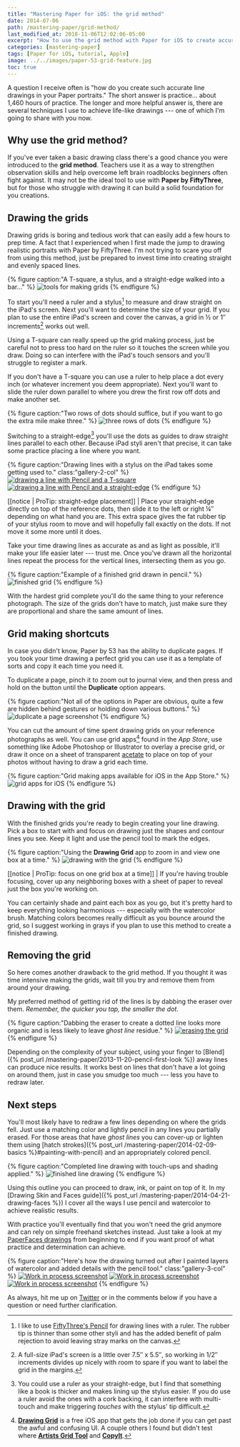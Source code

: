 ```yaml
---
title: "Mastering Paper for iOS: the grid method"
date: 2014-07-06
path: /mastering-paper/grid-method/
last_modified_at: 2018-11-06T12:02:06-05:00
excerpt: "How to use the grid method with Paper for iOS to create accurate line drawings and improve your work."
categories: [mastering-paper]
tags: [Paper for iOS, tutorial, Apple]
image: ../../images/paper-53-grid-feature.jpg
toc: true
---
```


A question I receive often is "how do you create such accurate line drawings in your Paper portraits." The short answer is practice... about 1,460 hours of practice. The longer and more helpful answer is, there are several techniques I use to achieve life-like drawings --- one of which I'm going to share with you now.

## Why use the grid method?

If you've ever taken a basic drawing class there's a good chance you were introduced to the **grid method**. Teachers use it as a way to strengthen observation skills and help overcome left brain roadblocks beginners often fight against. It may not be the ideal tool to use with **Paper by FiftyThree**, but for those who struggle with drawing it can build a solid foundation for you creations.

## Drawing the grids

Drawing grids is boring and tedious work that can easily add a few hours to prep time. A fact that I experienced when I first made the jump to drawing realistic portraits with Paper by FiftyThree. I'm not trying to scare you off from using this method, just be prepared to invest time into creating straight and evenly spaced lines. 

{% figure caption:"A T-square, a stylus, and a straight-edge walked into a bar..." %}
![tools for making grids](../../images/paper-53-grid-tools.jpg)
{% endfigure %}

To start you'll need a ruler and a stylus[^pencil] to measure and draw straight on the iPad's screen. Next you'll want to determine the size of your grid. If you plan to use the entire iPad's screen and cover the canvas, a grid in ½ or 1″ increments[^increments] works out well.

[^pencil]: I like to use [FiftyThree's Pencil](http://www.amazon.com/gp/product/B00JP12300/ref=as_li_tl?ie=UTF8&camp=1789&creative=390957&creativeASIN=B00JP12300&linkCode=as2&tag=mademist-20&linkId=UNODSZKNUHXZJBE4) for drawing lines with a ruler. The rubber tip is thinner than some other styli and has the added benefit of palm rejection to avoid leaving stray marks on the canvas.

[^straightedge]: You could use a ruler as your straight-edge, but I find that something like a book is thicker and makes lining up the stylus easier. If you do use a ruler avoid the ones with a cork backing, it can interfere with multi-touch and make triggering *touches* with the stylus' tip difficult.

[^increments]: A full-size iPad's screen is a little over 7.5″ x 5.5″, so working in 1/2″ increments divides up nicely with room to spare if you want to label the grid in the margins.

Using a T-square can really speed up the grid making process, just be careful not to press too hard on the ruler so it touches the screen while you draw. Doing so can interfere with the iPad's touch sensors and you'll struggle to register a mark.

If you don't have a T-square you can use a ruler to help place a dot every inch (or whatever increment you deem appropriate). Next you'll want to slide the ruler down parallel to where you drew the first row off dots and make another set.

{% figure caption:"Two rows of dots should suffice, but if you want to go the extra mile make three." %}
![three rows of dots](../../images/paper-53-grid-dots.jpg)
{% endfigure %}

Switching to a straight-edge[^straightedge] you'll use the dots as guides to draw straight lines parallel to each other. Because iPad styli aren't that precise, it can take some practice placing a line where you want.

{% figure caption:"Drawing lines with a stylus on the iPad takes some getting used to." class:"gallery-2-col" %}
[![drawing a line with Pencil and a T-square](../../images/paper-53-grid-t-square-600.jpg)](../../images/paper-53-grid-t-square-lg.jpg)
[![drawing a line with Pencil and a straight-edge](../../images/paper-53-grid-book-edge-600.jpg)](../../images/paper-53-grid-book-edge-lg.jpg)
{% endfigure %}

[[notice | ProTip: straight-edge placement]]
| Place your straight-edge directly on top of the reference dots, then slide it to the left or right ¼″ depending on what hand you are. This extra space gives the fat rubber tip of your stylus room to move and will hopefully fall exactly on the dots. If not move it some more until it does.

Take your time drawing lines as accurate as and as light as possible, it'll make your life easier later --- trust me. Once you've drawn all the horizontal lines repeat the process for the vertical lines, intersecting them as you go.

{% figure caption:"Example of a finished grid drawn in pencil." %}
![finished grid](../../images/paper-53-grid-finished.jpg)
{% endfigure %}

With the hardest grid complete you'll do the same thing to your reference photograph. The size of the grids don't have to match, just make sure they are proportional and share the same amount of lines.

## Grid making shortcuts

In case you didn't know, Paper by 53 has the ability to duplicate pages. If you took your time drawing a perfect grid you can use it as a template of sorts and copy it each time you need it.

To duplicate a page, pinch it to zoom out to journal view, and then press and hold on the <i class="fa fa-plus-circle"></i> button until the **Duplicate** option appears.

{% figure caption:"Not all of the options in Paper are obvious, quite a few are hidden behind gestures or holding down various buttons." %}
![duplicate a page screenshot](../../images/paper-53-grid-duplicate-page.jpg)
{% endfigure %}

You can cut the amount of time spent drawing grids on your reference photographs as well. You can use grid apps[^apps] found in the *App Store*, use something like Adobe Photoshop or Illustrator to overlay a precise grid, or draw it once on a sheet of transparent [acetate](http://www.amazon.com/gp/product/B002544NHA/ref=as_li_tl?ie=UTF8&camp=1789&creative=390957&creativeASIN=B002544NHA&linkCode=as2&tag=mademist-20&linkId=Y2BDW34WIVVBAZGF) to place on top of your photos without having to draw a grid each time.

[^apps]: [**Drawing Grid**](https://itunes.apple.com/us/app/drawing-grid/id500885379?mt=8) is a free iOS app that gets the job done if you can get past the awful and confusing UI. A couple others I found but didn't test where [**Artists Grid Tool**](https://itunes.apple.com/us/app/artists-grid-tool/id402430398?mt=8) and [**CopyIt**](https://itunes.apple.com/us/app/copyit-grid-drawing-method/id377185812?mt=8).

{% figure caption:"Grid making apps available for iOS in the App Store." %}
![grid apps for iOS](../../images/paper-53-grid-apps.jpg)
{% endfigure %}

## Drawing with the grid

With the finished grids you're ready to begin creating your line drawing. Pick a box to start with and focus on drawing just the shapes and contour lines you see. Keep it light and use the pencil tool to mark the edges.

{% figure caption:"Using the **Drawing Grid** app to zoom in and view one box at a time." %}
![drawing with the grid](../../images/paper-53-grid-method-drawing.jpg)
{% endfigure %}

[[notice | ProTip: focus on one grid box at a time]]
| If you're having trouble focusing, cover up any neighboring boxes with a sheet of paper to reveal just the box you're working on.

You can certainly shade and paint each box as you go, but it's pretty hard to keep everything looking harmonious --- especially with the watercolor brush. Matching colors becomes really difficult as you bounce around the grid, so I suggest working in grays if you plan to use this method to create a finished drawing.

## Removing the grid

So here comes another drawback to the grid method. If you thought it was time intensive making the grids, wait till you try and remove them from around your drawing.

My preferred method of getting rid of the lines is by dabbing the eraser over them. *Remember, the quicker you tap, the smaller the dot.*

{% figure caption:"Dabbing the eraser to create a dotted line looks more organic and is less likely to leave *ghost line* residue." %}
[![erasing the grid](../../images/paper-53-grid-removing-lines-900.jpg)](../../images/paper-53-grid-removing-lines-lg.jpg)
{% endfigure %}

Depending on the complexity of your subject, using your finger to [Blend]({% post_url /mastering-paper/2013-11-20-pencil-first-look %}) away lines can produce nice results. It works best on lines that don't have a lot going on around them, just in case you smudge too much --- less you have to redraw later.

## Next steps

You'll most likely have to redraw a few lines depending on where the grids fell. Just use a matching color and lightly pencil in any lines you partially erased. For those areas that have *ghost lines* you can cover-up or lighten them using [hatch strokes]({% post_url /mastering-paper/2014-02-09-basics %}#painting-with-pencil) and an appropriately colored pencil.

{% figure caption:"Completed line drawing with touch-ups and shading applied." %}
![finished line drawing](../../images/paper-53-grid-finished-line-drawing.jpg)
{% endfigure %}

Using this outline you can proceed to draw, ink, or paint on top of it. In my [Drawing Skin and Faces guide]({% post_url /mastering-paper/2014-04-21-drawing-faces %}) I cover all the ways I use pencil and watercolor to achieve realistic results. 

With practice you'll eventually find that you won't need the grid anymore and can rely on simple freehand sketches instead. Just take a look at my [PaperFaces drawings](/paperfaces/) from beginning to end if you want proof of what practice and determination can achieve.

{% figure caption:"Here's how the drawing turned out after I painted layers of watercolor and added details with the pencil tool." class:"gallery-3-col" %}
[![Work in process screenshot](../../images/paperfaces-makenna-s-process-3-600.jpg)](../../images/paperfaces-makenna-s-process-3-lg.jpg)
[![Work in process screenshot](../../images/paperfaces-makenna-s-process-4-600.jpg)](../../images/paperfaces-makenna-s-process-4-lg.jpg)
[![Work in process screenshot](../../images/paperfaces-makenna-s-600.jpg)](../../images/paperfaces-makenna-s.jpg)
{% endfigure %}

As always, hit me up on [Twitter](https://twitter.com/mmistakes) or in the comments below if you have a question or need further clarification.
